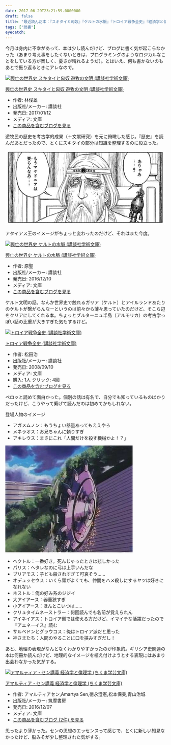 ```yaml
---
date: 2017-06-29T23:21:59.0000000
draft: false
title: "最近読んだ本：『スキタイと匈奴』『ケルトの水脈』『トロイア戦争全史』『経済学と倫理学』"
tags: ["読書"]
eyecatch: 
---
```

<p>今月は身内に不幸があって、本は少し読んだけど、ブログに書く気が起こらなかった（あまり考え事をしたくないときは、プログラミングのようなロジカルなことをしている方が楽しく、憂さが晴れるようだ）。とはいえ、何も書かないのもあとで振り返るときにアレなので。</p><p><div class="hatena-asin-detail"><a href="http://www.amazon.co.jp/exec/obidos/ASIN/4062923904/bestylesnet-22/"><img src="https://images-fe.ssl-images-amazon.com/images/I/61E7f%2BOaxAL._SL160_.jpg" class="hatena-asin-detail-image" alt="興亡の世界史 スキタイと匈奴 遊牧の文明 (講談社学術文庫)" title="興亡の世界史 スキタイと匈奴 遊牧の文明 (講談社学術文庫)"></a><div class="hatena-asin-detail-info"><p class="hatena-asin-detail-title"><a href="http://www.amazon.co.jp/exec/obidos/ASIN/4062923904/bestylesnet-22/">興亡の世界史 スキタイと匈奴 遊牧の文明 (講談社学術文庫)</a></p><ul><li><span class="hatena-asin-detail-label">作者:</span> 林俊雄</li><li><span class="hatena-asin-detail-label">出版社/メーカー:</span> 講談社</li><li><span class="hatena-asin-detail-label">発売日:</span> 2017/01/12</li><li><span class="hatena-asin-detail-label">メディア:</span> 文庫</li><li><a href="http://d.hatena.ne.jp/asin/4062923904/bestylesnet-22" target="_blank">この商品を含むブログを見る</a></li></ul></div><div class="hatena-asin-detail-foot"></div></div></p><p>遊牧民の歴史を考古学的成果（＋文献研究）を元に俯瞰した感じ。『歴史』を読んだあとだったので、とくにスキタイの部分は知識を整理するのに役立った。</p><p><span itemscope itemtype="http://schema.org/Photograph"><img src="20170629225705.png" alt="f:id:daruyanagi:20170629225705p:plain" title="f:id:daruyanagi:20170629225705p:plain" class="hatena-fotolife" itemprop="image"></span></p><p>アタイアス王のイメージがちょっと変わったのだけど、それはまた今度。</p><p><div class="hatena-asin-detail"><a href="http://www.amazon.co.jp/exec/obidos/ASIN/4062923890/bestylesnet-22/"><img src="https://images-fe.ssl-images-amazon.com/images/I/51E6m1TamTL._SL160_.jpg" class="hatena-asin-detail-image" alt="興亡の世界史 ケルトの水脈 (講談社学術文庫)" title="興亡の世界史 ケルトの水脈 (講談社学術文庫)"></a><div class="hatena-asin-detail-info"><p class="hatena-asin-detail-title"><a href="http://www.amazon.co.jp/exec/obidos/ASIN/4062923890/bestylesnet-22/">興亡の世界史 ケルトの水脈 (講談社学術文庫)</a></p><ul><li><span class="hatena-asin-detail-label">作者:</span> 原聖</li><li><span class="hatena-asin-detail-label">出版社/メーカー:</span> 講談社</li><li><span class="hatena-asin-detail-label">発売日:</span> 2016/12/10</li><li><span class="hatena-asin-detail-label">メディア:</span> 文庫</li><li><a href="http://d.hatena.ne.jp/asin/4062923890/bestylesnet-22" target="_blank">この商品を含むブログを見る</a></li></ul></div><div class="hatena-asin-detail-foot"></div></div></p><p>ケルト文明の話。なんか世界史で触れるガリア（ケルト）とアイルランドあたりのケルトが繋がらんなーというのは前々から薄々思っていたのだけど、そこら辺をクリアにしてくれる本。ちょっとブルターニュ半島（アルモリカ）の考古学っぽい話の比重が大きすぎた気もするけど。</p><p><div class="hatena-asin-detail"><a href="http://www.amazon.co.jp/exec/obidos/ASIN/4061598910/bestylesnet-22/"><img src="https://images-fe.ssl-images-amazon.com/images/I/51QcFz-kHQL._SL160_.jpg" class="hatena-asin-detail-image" alt="トロイア戦争全史 (講談社学術文庫)" title="トロイア戦争全史 (講談社学術文庫)"></a><div class="hatena-asin-detail-info"><p class="hatena-asin-detail-title"><a href="http://www.amazon.co.jp/exec/obidos/ASIN/4061598910/bestylesnet-22/">トロイア戦争全史 (講談社学術文庫)</a></p><ul><li><span class="hatena-asin-detail-label">作者:</span> 松田治</li><li><span class="hatena-asin-detail-label">出版社/メーカー:</span> 講談社</li><li><span class="hatena-asin-detail-label">発売日:</span> 2008/09/10</li><li><span class="hatena-asin-detail-label">メディア:</span> 文庫</li><li><span class="hatena-asin-detail-label">購入</span>: 1人 <span class="hatena-asin-detail-label">クリック</span>: 4回</li><li><a href="http://d.hatena.ne.jp/asin/4061598910/bestylesnet-22" target="_blank">この商品を含むブログを見る</a></li></ul></div><div class="hatena-asin-detail-foot"></div></div></p><p>ペロッと読めて面白かった。個別の話は有名で、自分でも知っているものばかりだったけど、こうやって繋げて読んだのは初めてかもしれない。</p><p>登場人物のイメージ</p>

<ul>
<li>アガメムノン：もうちょい器量あってもええやろ</li>
<li>メネラオス：お兄ちゃんに頼りすぎ</li>
<li>アキレウス：まさにこれ「人間だけを殺す機械かよ！？」</li>
</ul><p><span itemscope itemtype="http://schema.org/Photograph"><img src="20170629230704.png" alt="f:id:daruyanagi:20170629230704p:plain" title="f:id:daruyanagi:20170629230704p:plain" class="hatena-fotolife" itemprop="image"></span><br />
</p>

<ul>
<li>ヘクトル：一番好き。死んじゃったときは悲しかった</li>
<li>パリス：ヘタレなのに弓は上手いんだな</li>
<li>プリアモス：子ども殺されすぎて可哀そう……</li>
<li>オデュッセウス：いくら頭がよくても、仲間をハメ殺しにするヤツは好きになれない</li>
<li>ネストル：俺の好み系のジジイ</li>
<li>大アイアース：器量狭すぎ</li>
<li>小アイアース：ほんとこいつは……</li>
<li>クリュタイムネーストラー：何回読んでも名前が覚えられん</li>
<li>アイネイアス：トロイア側では使える方だけど、イマイチな活躍だったので『アエネーイス』読む</li>
<li>サルペドンとグラウコス：俺はトロイア派だと思った</li>
<li>神さまたち：人間のやることに口を挟みすぎだし！</li>
</ul><p>あと、地理の表現がなんとなくわかりやすかったのが印象的。ギリシア史関連の本は何冊か読んだけど、地理的なイメージを植え付けようとする表現にはあまり出会わなかった気がする。</p><p><div class="hatena-asin-detail"><a href="http://www.amazon.co.jp/exec/obidos/ASIN/4480097449/bestylesnet-22/"><img src="https://images-fe.ssl-images-amazon.com/images/I/51NyLPB-xML._SL160_.jpg" class="hatena-asin-detail-image" alt="アマルティア・セン講義 経済学と倫理学 (ちくま学芸文庫)" title="アマルティア・セン講義 経済学と倫理学 (ちくま学芸文庫)"></a><div class="hatena-asin-detail-info"><p class="hatena-asin-detail-title"><a href="http://www.amazon.co.jp/exec/obidos/ASIN/4480097449/bestylesnet-22/">アマルティア・セン講義 経済学と倫理学 (ちくま学芸文庫)</a></p><ul><li><span class="hatena-asin-detail-label">作者:</span> アマルティアセン,Amartya Sen,徳永澄憲,松本保美,青山治城</li><li><span class="hatena-asin-detail-label">出版社/メーカー:</span> 筑摩書房</li><li><span class="hatena-asin-detail-label">発売日:</span> 2016/12/07</li><li><span class="hatena-asin-detail-label">メディア:</span> 文庫</li><li><a href="http://d.hatena.ne.jp/asin/4480097449/bestylesnet-22" target="_blank">この商品を含むブログ (2件) を見る</a></li></ul></div><div class="hatena-asin-detail-foot"></div></div></p><p>思ったより薄かった。センの思想のエッセンスって感じで、とくに新しい知見なかったけど、脳みそが少し整理された気がする。</p>
